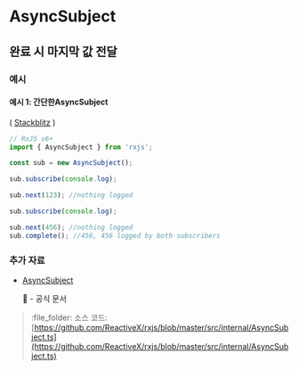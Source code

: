 # AsyncSubject

## 완료 시 마지막 값 전달

### 예시

#### 예시 1: 간단한AsyncSubject

\( [Stackblitz](https://stackblitz.com/edit/rxjs-asyncsubject?file=index.ts&devtoolsheight=100) \)

```javascript
// RxJS v6+
import { AsyncSubject } from 'rxjs';

const sub = new AsyncSubject();

sub.subscribe(console.log);

sub.next(123); //nothing logged

sub.subscribe(console.log);

sub.next(456); //nothing logged
sub.complete(); //456, 456 logged by both subscribers
```

### 추가 자료

* [AsyncSubject](https://rxjs-dev.firebaseapp.com/api/index/class/AsyncSubject)

  :newspaper: - 공식 문서

> :file\_folder: 소스 코드: [https://github.com/ReactiveX/rxjs/blob/master/src/internal/AsyncSubject.ts](https://github.com/ReactiveX/rxjs/blob/master/src/internal/AsyncSubject.ts)

